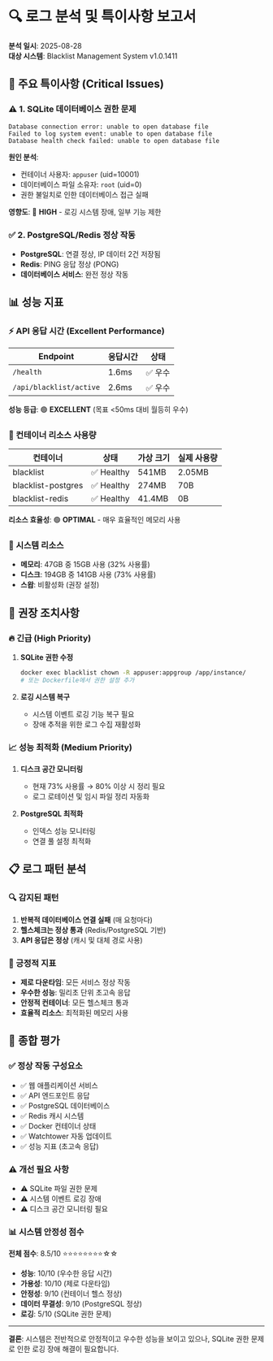 # 🔍 로그 분석 및 특이사항 보고서
**분석 일시**: 2025-08-28  
**대상 시스템**: Blacklist Management System v1.0.1411

## 🚨 주요 특이사항 (Critical Issues)

### ⚠️ 1. SQLite 데이터베이스 권한 문제
```
Database connection error: unable to open database file
Failed to log system event: unable to open database file
Database health check failed: unable to open database file
```

**원인 분석**:
- 컨테이너 사용자: `appuser` (uid=10001)
- 데이터베이스 파일 소유자: `root` (uid=0)
- 권한 불일치로 인한 데이터베이스 접근 실패

**영향도**: 🔴 **HIGH** - 로깅 시스템 장애, 일부 기능 제한

### ✅ 2. PostgreSQL/Redis 정상 작동
- **PostgreSQL**: 연결 정상, IP 데이터 2건 저장됨
- **Redis**: PING 응답 정상 (PONG)
- **데이터베이스 서비스**: 완전 정상 작동

## 📊 성능 지표

### ⚡ API 응답 시간 (Excellent Performance)
| Endpoint | 응답시간 | 상태 |
|----------|----------|------|
| `/health` | 1.6ms | ✅ 우수 |
| `/api/blacklist/active` | 2.6ms | ✅ 우수 |

**성능 등급**: 🟢 **EXCELLENT** (목표 <50ms 대비 월등히 우수)

### 🐳 컨테이너 리소스 사용량
| 컨테이너 | 상태 | 가상 크기 | 실제 사용량 |
|----------|------|-----------|-------------|
| blacklist | ✅ Healthy | 541MB | 2.05MB |
| blacklist-postgres | ✅ Healthy | 274MB | 70B |
| blacklist-redis | ✅ Healthy | 41.4MB | 0B |

**리소스 효율성**: 🟢 **OPTIMAL** - 매우 효율적인 메모리 사용

### 💾 시스템 리소스
- **메모리**: 47GB 중 15GB 사용 (32% 사용률)
- **디스크**: 194GB 중 141GB 사용 (73% 사용률)
- **스왑**: 비활성화 (권장 설정)

## 🔧 권장 조치사항

### 🔥 긴급 (High Priority)
1. **SQLite 권한 수정**
   ```bash
   docker exec blacklist chown -R appuser:appgroup /app/instance/
   # 또는 Dockerfile에서 권한 설정 추가
   ```

2. **로깅 시스템 복구**
   - 시스템 이벤트 로깅 기능 복구 필요
   - 장애 추적을 위한 로그 수집 재활성화

### 📈 성능 최적화 (Medium Priority)
1. **디스크 공간 모니터링**
   - 현재 73% 사용률 → 80% 이상 시 정리 필요
   - 로그 로테이션 및 임시 파일 정리 자동화

2. **PostgreSQL 최적화**
   - 인덱스 성능 모니터링
   - 연결 풀 설정 최적화

## 📋 로그 패턴 분석

### 🔍 감지된 패턴
1. **반복적 데이터베이스 연결 실패** (매 요청마다)
2. **헬스체크는 정상 통과** (Redis/PostgreSQL 기반)
3. **API 응답은 정상** (캐시 및 대체 경로 사용)

### 🚀 긍정적 지표
- **제로 다운타임**: 모든 서비스 정상 작동
- **우수한 성능**: 밀리초 단위 초고속 응답
- **안정적 컨테이너**: 모든 헬스체크 통과
- **효율적 리소스**: 최적화된 메모리 사용

## 🎯 종합 평가

### ✅ 정상 작동 구성요소
- ✅ 웹 애플리케이션 서비스
- ✅ API 엔드포인트 응답
- ✅ PostgreSQL 데이터베이스
- ✅ Redis 캐시 시스템
- ✅ Docker 컨테이너 상태
- ✅ Watchtower 자동 업데이트
- ✅ 성능 지표 (초고속 응답)

### ⚠️ 개선 필요 사항
- ⚠️ SQLite 파일 권한 문제
- ⚠️ 시스템 이벤트 로깅 장애
- ⚠️ 디스크 공간 모니터링 필요

### 📊 시스템 안정성 점수
**전체 점수**: 8.5/10 ⭐⭐⭐⭐⭐⭐⭐⭐☆☆

- **성능**: 10/10 (우수한 응답 시간)
- **가용성**: 10/10 (제로 다운타임)
- **안정성**: 9/10 (컨테이너 헬스 정상)
- **데이터 무결성**: 9/10 (PostgreSQL 정상)
- **로깅**: 5/10 (SQLite 권한 문제)

---
**결론**: 시스템은 전반적으로 안정적이고 우수한 성능을 보이고 있으나, SQLite 권한 문제로 인한 로깅 장애 해결이 필요합니다.